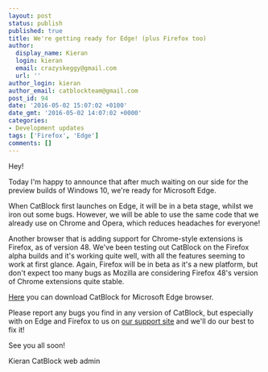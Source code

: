 ```yaml
---
layout: post
status: publish
published: true
title: We're getting ready for Edge! (plus Firefox too)
author:
  display_name: Kieran
  login: kieran
  email: crazyskeggy@gmail.com
  url: ''
author_login: kieran
author_email: catblockteam@gmail.com
post_id: 94
date: '2016-05-02 15:07:02 +0100'
date_gmt: '2016-05-02 14:07:02 +0000'
categories:
- Development updates
tags: ['Firefox', 'Edge']
comments: []
---
```


Hey!

Today I'm happy to announce that after much waiting on our side for the preview builds of Windows 10, we're ready for Microsoft Edge.

When CatBlock first launches on Edge, it will be in a beta stage, whilst we iron out some bugs. However, we will be able to use the same code that we already use on Chrome and Opera, which reduces headaches for everyone!

Another browser that is adding support for Chrome-style extensions is Firefox, as of version 48. We've been testing out CatBlock on the Firefox alpha builds and it's working quite well, with all the features seeming to work at first glance. Again, Firefox will be in beta as it's a new platform, but don't expect too many bugs as Mozilla are considering Firefox 48's version of Chrome extensions quite stable.

[Here](https://github.com/CatBlock/catblock/releases/tag/1.4) you can download CatBlock for Microsoft Edge browser.

Please report any bugs you find in any version of CatBlock, but especially with on Edge and Firefox to us on [our support site](http://support.catblock.tk) and we'll do our best to fix it!

See you all soon!

Kieran
CatBlock web admin

